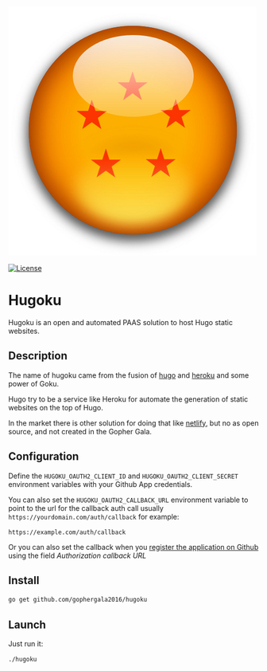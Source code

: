 ![](img/logo.jpg)

[![License][License-Image]][License-Url] 

# Hugoku
Hugoku is an open and automated PAAS solution to host Hugo static websites.

## Description
The name of hugoku came from the fusion of [hugo](https://gohugo.io/) and [heroku](https://www.heroku.com/) and some power of Goku.

Hugo try to be a service like Heroku for automate the generation of static websites on the top of Hugo.

In the market there is other solution for doing that like [netlify](https://www.netlify.com), but no as open source, and not created in the Gopher Gala.

## Configuration
Define the `HUGOKU_OAUTH2_CLIENT_ID` and `HUGOKU_OAUTH2_CLIENT_SECRET`  environment variables with your Github App credentials.

You can also set the `HUGOKU_OAUTH2_CALLBACK_URL` environment variable to point to the url for the callback auth call usually `https://yourdomain.com/auth/callback` for example:

    https://example.com/auth/callback

Or you can also set the callback when you [register the application on Github](https://github.com/settings/applications/new) using the field *Authorization callback URL*

## Install

```sh
go get github.com/gophergala2016/hugoku
```

## Launch
Just run it:

```sh
./hugoku
```

[License-Url]: http://opensource.org/licenses/MIT
[License-Image]: https://img.shields.io/npm/l/express.svg
